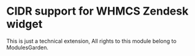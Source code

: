# CIDR support for WHMCS Zendesk widget

This is just a technical extension, All rights to this module belong to ModulesGarden.

